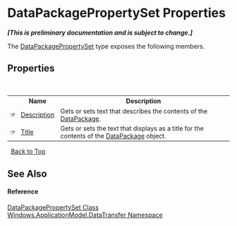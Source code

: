 # DataPackagePropertySet Properties
 _**\[This is preliminary documentation and is subject to change.\]**_

The <a href="T_Windows_ApplicationModel_DataTransfer_DataPackagePropertySet">DataPackagePropertySet</a> type exposes the following members.


## Properties
&nbsp;<table><tr><th></th><th>Name</th><th>Description</th></tr><tr><td>![Public property](media/pubproperty.gif "Public property")</td><td><a href="P_Windows_ApplicationModel_DataTransfer_DataPackagePropertySet_Description">Description</a></td><td>
Gets or sets text that describes the contents of the <a href="T_Windows_ApplicationModel_DataTransfer_DataPackage">DataPackage</a>.</td></tr><tr><td>![Public property](media/pubproperty.gif "Public property")</td><td><a href="P_Windows_ApplicationModel_DataTransfer_DataPackagePropertySet_Title">Title</a></td><td>
Gets or sets the text that displays as a title for the contents of the <a href="T_Windows_ApplicationModel_DataTransfer_DataPackage">DataPackage</a> object.</td></tr></table>&nbsp;
<a href="#datapackagepropertyset-properties">Back to Top</a>

## See Also


#### Reference
<a href="T_Windows_ApplicationModel_DataTransfer_DataPackagePropertySet">DataPackagePropertySet Class</a><br /><a href="N_Windows_ApplicationModel_DataTransfer">Windows.ApplicationModel.DataTransfer Namespace</a><br />